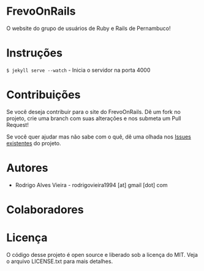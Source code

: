 # FrevoOnRails

O website do grupo de usuários de Ruby e Rails de Pernambuco!

# Instruções

`$ jekyll serve --watch` - Inicia o servidor na porta 4000

# Contribuições

Se você deseja contribuir para o site do FrevoOnRails. Dê um fork no projeto, crie uma branch com suas alterações e nos submeta um Pull Request!

Se você quer ajudar mas não sabe com o quê, dê uma olhada nos [Issues existentes] do projeto.

# Autores

* Rodrigo Alves Vieira - rodrigovieira1994 [at] gmail [dot] com

# Colaboradores

# Licença

O código desse projeto é open source e liberado sob a licença do MIT. Veja o arquivo LICENSE.txt para mais detalhes.

[Issues existentes]: https://github.com/frevo-on-rails/site/issues